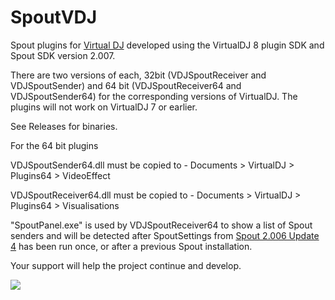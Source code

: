 # SpoutVDJ
Spout plugins for [Virtual DJ](https://www.virtualdj.com/) developed using the VirtualDJ 8 plugin SDK and Spout SDK version 2.007.

There are two versions of each, 32bit (VDJSpoutReceiver and VDJSpoutSender) and 64 bit (VDJSpoutReceiver64 and VDJSpoutSender64) for the corresponding versions of VirtualDJ. The plugins will not work on VirtualDJ 7 or earlier.

See Releases for binaries.  

For the 64 bit plugins

VDJSpoutSender64.dll must be copied to - Documents > VirtualDJ > Plugins64 > VideoEffect

VDJSpoutReceiver64.dll must be copied to - Documents > VirtualDJ > Plugins64 > Visualisations

"SpoutPanel.exe" is used by VDJSpoutReceiver64 to show a list of Spout senders and will be detected after SpoutSettings from [Spout 2.006 Update 4](https://leadedge.github.io/spout-download.html) has been run once, or after a previous Spout installation.

Your support will help the project continue and develop.

[![](https://www.paypalobjects.com/en_AU/i/btn/btn_donate_SM.gif)](https://www.paypal.com/cgi-bin/webscr?cmd=_s-xclick&hosted_button_id=P4P4QJZBT87PJ)  


